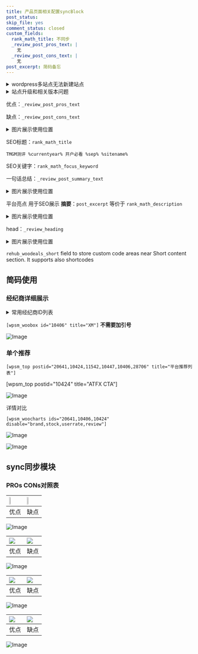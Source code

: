 ```yaml
---
title: 产品页面相关配置syncBlock
post_status: 
skip_file: yes
comment_status: closed
custom_fields:
  rank_math_title: 不同步
  _review_post_pros_text: |
    无
  _review_post_cons_text: |
    无
post_excerpt: 简码备忘
---
```

<details><summary>wordpress多站点无法新建站点</summary>

<li>和报错需要清理cookies一样的原因</li>
<li>wp-config.php里面<code>define( 'SUBDOMAIN_INSTALL', false );//子域名安装</code></li>
<li>新建子站点是用<code>define( 'SUBDOMAIN_INSTALL', true);//子域名安装</code> 完成以后，改成<code>false</code></li>
</details>

<details><summary>站点升级和相关版本问题</summary>

<p>wordpress：5.9.9
woocommerce：7.5.1
出现问题的地方：主题选项里面>><strong>Product layout >>compact style</strong></p>
<p>如何出现没有用过的字段 导致无法保存。先导出配置 然后进行修改，后面再次恢复即可。</p>
<p>出现部分字段无法显示时，需要返回默认布局后，对产品进行保存就好了。</p>
<p></p>
</details>

优点：`_review_post_pros_text`

缺点：`_review_post_cons_text`

<details><summary>图片展示使用位置</summary>

<img src="https://prod-files-secure.s3.us-west-2.amazonaws.com/39ed1227-6d7d-4570-be36-9ccd4a2c4241/f51d3d83-55d4-4bdf-9604-f37ec77ab556/Untitled.png?X-Amz-Algorithm=AWS4-HMAC-SHA256&X-Amz-Content-Sha256=UNSIGNED-PAYLOAD&X-Amz-Credential=ASIAZI2LB4665IYYEVQQ%2F20250225%2Fus-west-2%2Fs3%2Faws4_request&X-Amz-Date=20250225T165524Z&X-Amz-Expires=3600&X-Amz-Security-Token=IQoJb3JpZ2luX2VjEBAaCXVzLXdlc3QtMiJHMEUCIQC8%2BGHoWl4z1mDtgz%2Bn3ttNqWXo%2F7qw9Qd1J8PgeeWdYgIgb4KVPc%2Bf1MVOCWVgjhsLUGXDOmF6MojD5jUw3xoI7MEq%2FwMISRAAGgw2Mzc0MjMxODM4MDUiDOi9uxWdiGje5TOJwCrcA1oxl7n2tqbpLHrVoSGA8xHqdwV%2FIuy4W%2F0fKs0Bs5Z4oAitGCObYia6PnIT7MM2wH0mYgk4gkUzTX6H3jOLkCsdd7iZC54QqeuAva0iESCrPRZqqKwZrL4pKj51nYgLObiRMGoFbs04c1ouxGdKLOjirfI%2FqgxrbJJluz5DRtqmVWAFBAa5kw%2BDhWCSVUN%2FpulvaHzR9F%2F0GZfoNePuwKUFptqul7hb5yz17KuJ%2BUyPCXnQIzsfHdUH%2F6uM6lPmg5OAH7T7nTuu7wzUypcDRr3MuXfbmuWFm3pabb%2F0nsVS32S9cbnX74Rw3mAJGbjEDyonmZcZJdIh5d66EqVZjlJ4bSRTfCtvMGrecWdGCKQNw32M3REW8eAuCs7pj38YrvR5sHeGzgzZFZzc%2FujaaV7RZDzc4poxa%2BZadRhykxNqTDDwE4qDcr2K1aNhUATiji8jG67NPp7FXpEQajGmtNQivYv9mL5lWBVuVTR4dNzZ0D7vzYzIbv9FByZtJ%2F3CdP8hDonExRjyevEFv38q%2BXXFUt88ITWKg%2BNgpJD3UrPgCl7PvC4co6yhhjVY5lNGGItnJOiKDdq3k%2FhTnqkRHY66LgLCrK%2FvUBF7lhvYz8en3fYh9nQ5tJ1iWc57MM%2FP970GOqUBfj4fllPXlFtzagGqrHaAn8dMby5wneXfjjeJ1WU6TNB38pVXnmONqUrWlk1YPCRqecUKSLK7sU5f%2F8PzauC7qEYUl9BZApr6CraTJA18wsmx7ZcCNMa4kZjafuTlLiBf4jIdbEna%2BsIl6f4QCvpPFAnZB%2FQfSXP5wmbFfWATEtDU07xp93qBg7L0Sm3uPjNwGHzepOhxiyWeAQrV6Z1AqeVTrV%2Fn&X-Amz-Signature=9047602db81778a148ee66683736eefdaecc0403125afa98062e77c04385ac6a&X-Amz-SignedHeaders=host&x-id=GetObject" alt="Image">
</details>

SEO标题：`rank_math_title`

`TMGM测评 %currentyear% 开户必看 %sep% %sitename%`

SEO关键字：`rank_math_focus_keyword`

一句话总结：`_review_post_summary_text`

<details><summary>图片展示使用位置</summary>

<img src="https://prod-files-secure.s3.us-west-2.amazonaws.com/39ed1227-6d7d-4570-be36-9ccd4a2c4241/4b96a922-296c-4f4e-8630-d1c870cbce01/Untitled.png?X-Amz-Algorithm=AWS4-HMAC-SHA256&X-Amz-Content-Sha256=UNSIGNED-PAYLOAD&X-Amz-Credential=ASIAZI2LB466TDOFANSJ%2F20250225%2Fus-west-2%2Fs3%2Faws4_request&X-Amz-Date=20250225T165524Z&X-Amz-Expires=3600&X-Amz-Security-Token=IQoJb3JpZ2luX2VjEBAaCXVzLXdlc3QtMiJHMEUCIQC42QfHCtSN3zv8MHRs4c7HsPHRH3uNX477jMrKpXH7TQIgaHX%2BSOjVerDzG8IesSPUqHvRTOOYFdiFzfjNGAUzsxAq%2FwMISRAAGgw2Mzc0MjMxODM4MDUiDMMYrbzN5Cjwi53J8CrcA7NnTgqNRTfukd1cDpsg%2F%2BM3rgzxDaCRne3OFEBzWZCZqJxTSiDaOE7p%2B%2BgUtzqWi%2Bp%2FCOJMT8XXsV%2FxhE0i9tDkuKmThCKgvUCJpBDAdJv6FZDH0VN6KpGWAUpm3lTUGioDDsrSwE25NrTOyI0shyv7LVLrJZs4CRI4%2BN1EPqaMZ87%2BYd16hLCODEdMObDBddLBLUWhjhMB%2FFNIpmU8fgESpPiAUUIlsGizsUEpap%2FT%2FlDTp%2FmVihJIkS8wKnVzJtld4kV85UStfqT7HLIyyDTBGAVLiKmL62sbnT%2FkTnDhi2qJIUC3PxIr9Bnt1Z8wzQZmpGh1VRfmv3h4dnxYudVs0VXQN%2BHp3Wpq%2FeY9OmczelasskBYVP0SQ55qYHyrSJw0fBGXpDRyJEXmsXv0bhrp9zD1M2glxiEonu3XlXWPnl8xvk0kpTBhIya9goz6nQRs%2FdtdijH%2BjFjTjAM6OaaxhDBTTc2FsGurPGQI6jxO7vGD%2Bec8QPbSBxkl%2FMayihShj65M35U6rPinvpisnE%2FNB1f5lZxybgz8TbCZYRoobDaGnVTB2lLLL5ZLm4mMnwgUh%2FBoBMD5MsSBBKs33NfFfHw6uz4IvUnUTjHcl1W7pS1%2B5dUNewkXo6xCMI3Q970GOqUB0%2BLfE%2FPXE5y1og3kDnmBZ%2FS0y8qmmcqbroPU1%2BDmz9PHISsbSNUDjp0zLUfIbDTb%2Bv7G0GwLDFRsy%2BPW1%2FhSn41JIzgX6ljkZshYNUzYECgkwYd7vk7Il2WUJm4qMjClEQjrzGdy2T0frWHipDYKvKOkt09YVKKvPgudqw0FdVRdrOdJIj4iexwkpH7hsyeRCfc6ENiGjIWZiI52qln8m%2FyYWLEG&X-Amz-Signature=eb0adc26cae2595d32b4266da70b8db41cc3260a5a9253c589762bed117f7363&X-Amz-SignedHeaders=host&x-id=GetObject" alt="Image">
</details>

平台亮点 用于SEO展示 **摘要**：`post_excerpt`  等价于 `rank_math_description`

<details><summary>图片展示使用位置</summary>

<img src="https://prod-files-secure.s3.us-west-2.amazonaws.com/39ed1227-6d7d-4570-be36-9ccd4a2c4241/1ee11f63-b60a-4dfe-a7a7-d58ff23b5d88/Untitled.png?X-Amz-Algorithm=AWS4-HMAC-SHA256&X-Amz-Content-Sha256=UNSIGNED-PAYLOAD&X-Amz-Credential=ASIAZI2LB466QC7RMAKJ%2F20250225%2Fus-west-2%2Fs3%2Faws4_request&X-Amz-Date=20250225T165525Z&X-Amz-Expires=3600&X-Amz-Security-Token=IQoJb3JpZ2luX2VjEBAaCXVzLXdlc3QtMiJIMEYCIQCPo72SI9Z6sJhK75erFYoRKAey5yTlPAUdz9LusXwACgIhAKrh23Xo3RkeOzL8SGY5wNWfO85h8xsSndTc6yD6DzMjKv8DCEkQABoMNjM3NDIzMTgzODA1IgxW4F2O3nhRi87R1rgq3APDypS6D%2FrzKaBjuKfmdqjwuyFttfcCBPZE42ox5jlFqHgB2TAnRQteBgQGtJqMgqKdJsl0jtNIz3FunNYSqxuuuquDV83ByQAMQhSlm6jtwfxoJZVQBXfRrhaqP8BQ8vlxB0O6Y0wJFxL13dtd7OitWyhm9MyQl0sCpg%2FlOcbgvqaKnnaLyajxP8WPSzoPROrUrBicHPp9Z3algML2fWv%2B6ngWveVt6XjuxRK1FWZS1flXWQ0YoE3UNKx9hDQgSRAXulrhQDv2ozgTQIAANHhI%2BXbNHJXG0IrX0J2e5SLYCf7vq6l2CHB6qepV%2B1ZPGqIloD%2Fv5g0TuJ7iDQwdDbmWpBelNg1PWEAkEkU%2FH6lo%2FkKB0eNUh%2FRy0AXEZiX2Tq9gLVXXaYAtW8J%2BTuJ1WtmbQqjCKdlWb6xo23qbGc6cK0R0IWdojtGXZCIPYPGqCXFCn4yKTHXikhjj73MEXnCN3K7%2FBTbyg2PTZpVsS82%2FejGE7ekBxnI4dx3HBuoA7EfRdmWXD72W%2B5mVnk3o%2BDe9EsceQxWpoaXncZzALYM370z7XEiJecV9HRXyZogWpkHsqtHzisAKSWCq%2BA4a6ScUmrE34LIZ1KK52Pv0dEHnWV%2Bl7peEuXUrdztCLTC6z%2Fe9BjqkAWeQjIHeRA5%2FQWGmpbQS2ceVnNGZTyaK0mYbLtoLSqQ96Ixyw9%2FgI8uTyvcBM60RLwbeNYujZE5CkAB42f4a67kv43ikPpsc3XuzeS0OsQp0ri%2Bb1c%2Fpe%2FhJfJsAWIhnQJCF8TNoxZDMhsro4C5LXND8M3KoHbyGPMDbKt0%2Fgb6De0WX6xPqO%2BdFyqx3sAZIQ%2BJw%2FjC0hs9lTgOG%2F0daDYQXhXLv&X-Amz-Signature=9a5fd0226e6e4ba7c37d15bdc59bf695260142bb6957001df0f8dbbe6b41ebe5&X-Amz-SignedHeaders=host&x-id=GetObject" alt="Image">
<img src="https://prod-files-secure.s3.us-west-2.amazonaws.com/39ed1227-6d7d-4570-be36-9ccd4a2c4241/ad4118b5-78d8-4fbe-801e-3b29b5d99c01/Untitled.png?X-Amz-Algorithm=AWS4-HMAC-SHA256&X-Amz-Content-Sha256=UNSIGNED-PAYLOAD&X-Amz-Credential=ASIAZI2LB466QC7RMAKJ%2F20250225%2Fus-west-2%2Fs3%2Faws4_request&X-Amz-Date=20250225T165525Z&X-Amz-Expires=3600&X-Amz-Security-Token=IQoJb3JpZ2luX2VjEBAaCXVzLXdlc3QtMiJIMEYCIQCPo72SI9Z6sJhK75erFYoRKAey5yTlPAUdz9LusXwACgIhAKrh23Xo3RkeOzL8SGY5wNWfO85h8xsSndTc6yD6DzMjKv8DCEkQABoMNjM3NDIzMTgzODA1IgxW4F2O3nhRi87R1rgq3APDypS6D%2FrzKaBjuKfmdqjwuyFttfcCBPZE42ox5jlFqHgB2TAnRQteBgQGtJqMgqKdJsl0jtNIz3FunNYSqxuuuquDV83ByQAMQhSlm6jtwfxoJZVQBXfRrhaqP8BQ8vlxB0O6Y0wJFxL13dtd7OitWyhm9MyQl0sCpg%2FlOcbgvqaKnnaLyajxP8WPSzoPROrUrBicHPp9Z3algML2fWv%2B6ngWveVt6XjuxRK1FWZS1flXWQ0YoE3UNKx9hDQgSRAXulrhQDv2ozgTQIAANHhI%2BXbNHJXG0IrX0J2e5SLYCf7vq6l2CHB6qepV%2B1ZPGqIloD%2Fv5g0TuJ7iDQwdDbmWpBelNg1PWEAkEkU%2FH6lo%2FkKB0eNUh%2FRy0AXEZiX2Tq9gLVXXaYAtW8J%2BTuJ1WtmbQqjCKdlWb6xo23qbGc6cK0R0IWdojtGXZCIPYPGqCXFCn4yKTHXikhjj73MEXnCN3K7%2FBTbyg2PTZpVsS82%2FejGE7ekBxnI4dx3HBuoA7EfRdmWXD72W%2B5mVnk3o%2BDe9EsceQxWpoaXncZzALYM370z7XEiJecV9HRXyZogWpkHsqtHzisAKSWCq%2BA4a6ScUmrE34LIZ1KK52Pv0dEHnWV%2Bl7peEuXUrdztCLTC6z%2Fe9BjqkAWeQjIHeRA5%2FQWGmpbQS2ceVnNGZTyaK0mYbLtoLSqQ96Ixyw9%2FgI8uTyvcBM60RLwbeNYujZE5CkAB42f4a67kv43ikPpsc3XuzeS0OsQp0ri%2Bb1c%2Fpe%2FhJfJsAWIhnQJCF8TNoxZDMhsro4C5LXND8M3KoHbyGPMDbKt0%2Fgb6De0WX6xPqO%2BdFyqx3sAZIQ%2BJw%2FjC0hs9lTgOG%2F0daDYQXhXLv&X-Amz-Signature=8544598d3b3199304f4387add7874e23e971bbde6da60fea4997b88161631ac6&X-Amz-SignedHeaders=host&x-id=GetObject" alt="Image">
<img src="https://prod-files-secure.s3.us-west-2.amazonaws.com/39ed1227-6d7d-4570-be36-9ccd4a2c4241/a38cf7c9-a79c-4b64-9e94-13589fe0758b/Untitled.png?X-Amz-Algorithm=AWS4-HMAC-SHA256&X-Amz-Content-Sha256=UNSIGNED-PAYLOAD&X-Amz-Credential=ASIAZI2LB466QC7RMAKJ%2F20250225%2Fus-west-2%2Fs3%2Faws4_request&X-Amz-Date=20250225T165525Z&X-Amz-Expires=3600&X-Amz-Security-Token=IQoJb3JpZ2luX2VjEBAaCXVzLXdlc3QtMiJIMEYCIQCPo72SI9Z6sJhK75erFYoRKAey5yTlPAUdz9LusXwACgIhAKrh23Xo3RkeOzL8SGY5wNWfO85h8xsSndTc6yD6DzMjKv8DCEkQABoMNjM3NDIzMTgzODA1IgxW4F2O3nhRi87R1rgq3APDypS6D%2FrzKaBjuKfmdqjwuyFttfcCBPZE42ox5jlFqHgB2TAnRQteBgQGtJqMgqKdJsl0jtNIz3FunNYSqxuuuquDV83ByQAMQhSlm6jtwfxoJZVQBXfRrhaqP8BQ8vlxB0O6Y0wJFxL13dtd7OitWyhm9MyQl0sCpg%2FlOcbgvqaKnnaLyajxP8WPSzoPROrUrBicHPp9Z3algML2fWv%2B6ngWveVt6XjuxRK1FWZS1flXWQ0YoE3UNKx9hDQgSRAXulrhQDv2ozgTQIAANHhI%2BXbNHJXG0IrX0J2e5SLYCf7vq6l2CHB6qepV%2B1ZPGqIloD%2Fv5g0TuJ7iDQwdDbmWpBelNg1PWEAkEkU%2FH6lo%2FkKB0eNUh%2FRy0AXEZiX2Tq9gLVXXaYAtW8J%2BTuJ1WtmbQqjCKdlWb6xo23qbGc6cK0R0IWdojtGXZCIPYPGqCXFCn4yKTHXikhjj73MEXnCN3K7%2FBTbyg2PTZpVsS82%2FejGE7ekBxnI4dx3HBuoA7EfRdmWXD72W%2B5mVnk3o%2BDe9EsceQxWpoaXncZzALYM370z7XEiJecV9HRXyZogWpkHsqtHzisAKSWCq%2BA4a6ScUmrE34LIZ1KK52Pv0dEHnWV%2Bl7peEuXUrdztCLTC6z%2Fe9BjqkAWeQjIHeRA5%2FQWGmpbQS2ceVnNGZTyaK0mYbLtoLSqQ96Ixyw9%2FgI8uTyvcBM60RLwbeNYujZE5CkAB42f4a67kv43ikPpsc3XuzeS0OsQp0ri%2Bb1c%2Fpe%2FhJfJsAWIhnQJCF8TNoxZDMhsro4C5LXND8M3KoHbyGPMDbKt0%2Fgb6De0WX6xPqO%2BdFyqx3sAZIQ%2BJw%2FjC0hs9lTgOG%2F0daDYQXhXLv&X-Amz-Signature=214dd183f71fc9adab0694ecf2b9648be3fc3f215126025fa401764aabefc15b&X-Amz-SignedHeaders=host&x-id=GetObject" alt="Image">
<img src="https://prod-files-secure.s3.us-west-2.amazonaws.com/39ed1227-6d7d-4570-be36-9ccd4a2c4241/7da6fc1e-d2ac-42ae-8c75-cb5749aa18f6/Untitled.png?X-Amz-Algorithm=AWS4-HMAC-SHA256&X-Amz-Content-Sha256=UNSIGNED-PAYLOAD&X-Amz-Credential=ASIAZI2LB466QC7RMAKJ%2F20250225%2Fus-west-2%2Fs3%2Faws4_request&X-Amz-Date=20250225T165525Z&X-Amz-Expires=3600&X-Amz-Security-Token=IQoJb3JpZ2luX2VjEBAaCXVzLXdlc3QtMiJIMEYCIQCPo72SI9Z6sJhK75erFYoRKAey5yTlPAUdz9LusXwACgIhAKrh23Xo3RkeOzL8SGY5wNWfO85h8xsSndTc6yD6DzMjKv8DCEkQABoMNjM3NDIzMTgzODA1IgxW4F2O3nhRi87R1rgq3APDypS6D%2FrzKaBjuKfmdqjwuyFttfcCBPZE42ox5jlFqHgB2TAnRQteBgQGtJqMgqKdJsl0jtNIz3FunNYSqxuuuquDV83ByQAMQhSlm6jtwfxoJZVQBXfRrhaqP8BQ8vlxB0O6Y0wJFxL13dtd7OitWyhm9MyQl0sCpg%2FlOcbgvqaKnnaLyajxP8WPSzoPROrUrBicHPp9Z3algML2fWv%2B6ngWveVt6XjuxRK1FWZS1flXWQ0YoE3UNKx9hDQgSRAXulrhQDv2ozgTQIAANHhI%2BXbNHJXG0IrX0J2e5SLYCf7vq6l2CHB6qepV%2B1ZPGqIloD%2Fv5g0TuJ7iDQwdDbmWpBelNg1PWEAkEkU%2FH6lo%2FkKB0eNUh%2FRy0AXEZiX2Tq9gLVXXaYAtW8J%2BTuJ1WtmbQqjCKdlWb6xo23qbGc6cK0R0IWdojtGXZCIPYPGqCXFCn4yKTHXikhjj73MEXnCN3K7%2FBTbyg2PTZpVsS82%2FejGE7ekBxnI4dx3HBuoA7EfRdmWXD72W%2B5mVnk3o%2BDe9EsceQxWpoaXncZzALYM370z7XEiJecV9HRXyZogWpkHsqtHzisAKSWCq%2BA4a6ScUmrE34LIZ1KK52Pv0dEHnWV%2Bl7peEuXUrdztCLTC6z%2Fe9BjqkAWeQjIHeRA5%2FQWGmpbQS2ceVnNGZTyaK0mYbLtoLSqQ96Ixyw9%2FgI8uTyvcBM60RLwbeNYujZE5CkAB42f4a67kv43ikPpsc3XuzeS0OsQp0ri%2Bb1c%2Fpe%2FhJfJsAWIhnQJCF8TNoxZDMhsro4C5LXND8M3KoHbyGPMDbKt0%2Fgb6De0WX6xPqO%2BdFyqx3sAZIQ%2BJw%2FjC0hs9lTgOG%2F0daDYQXhXLv&X-Amz-Signature=cfa4f2762eab58afb17f6d72973213898f16131935d86d67039b1a9da2d4f367&X-Amz-SignedHeaders=host&x-id=GetObject" alt="Image">
<img src="https://prod-files-secure.s3.us-west-2.amazonaws.com/39ed1227-6d7d-4570-be36-9ccd4a2c4241/7e97f40a-eaee-47f5-b2f9-475f96808fa7/Untitled.png?X-Amz-Algorithm=AWS4-HMAC-SHA256&X-Amz-Content-Sha256=UNSIGNED-PAYLOAD&X-Amz-Credential=ASIAZI2LB466QC7RMAKJ%2F20250225%2Fus-west-2%2Fs3%2Faws4_request&X-Amz-Date=20250225T165525Z&X-Amz-Expires=3600&X-Amz-Security-Token=IQoJb3JpZ2luX2VjEBAaCXVzLXdlc3QtMiJIMEYCIQCPo72SI9Z6sJhK75erFYoRKAey5yTlPAUdz9LusXwACgIhAKrh23Xo3RkeOzL8SGY5wNWfO85h8xsSndTc6yD6DzMjKv8DCEkQABoMNjM3NDIzMTgzODA1IgxW4F2O3nhRi87R1rgq3APDypS6D%2FrzKaBjuKfmdqjwuyFttfcCBPZE42ox5jlFqHgB2TAnRQteBgQGtJqMgqKdJsl0jtNIz3FunNYSqxuuuquDV83ByQAMQhSlm6jtwfxoJZVQBXfRrhaqP8BQ8vlxB0O6Y0wJFxL13dtd7OitWyhm9MyQl0sCpg%2FlOcbgvqaKnnaLyajxP8WPSzoPROrUrBicHPp9Z3algML2fWv%2B6ngWveVt6XjuxRK1FWZS1flXWQ0YoE3UNKx9hDQgSRAXulrhQDv2ozgTQIAANHhI%2BXbNHJXG0IrX0J2e5SLYCf7vq6l2CHB6qepV%2B1ZPGqIloD%2Fv5g0TuJ7iDQwdDbmWpBelNg1PWEAkEkU%2FH6lo%2FkKB0eNUh%2FRy0AXEZiX2Tq9gLVXXaYAtW8J%2BTuJ1WtmbQqjCKdlWb6xo23qbGc6cK0R0IWdojtGXZCIPYPGqCXFCn4yKTHXikhjj73MEXnCN3K7%2FBTbyg2PTZpVsS82%2FejGE7ekBxnI4dx3HBuoA7EfRdmWXD72W%2B5mVnk3o%2BDe9EsceQxWpoaXncZzALYM370z7XEiJecV9HRXyZogWpkHsqtHzisAKSWCq%2BA4a6ScUmrE34LIZ1KK52Pv0dEHnWV%2Bl7peEuXUrdztCLTC6z%2Fe9BjqkAWeQjIHeRA5%2FQWGmpbQS2ceVnNGZTyaK0mYbLtoLSqQ96Ixyw9%2FgI8uTyvcBM60RLwbeNYujZE5CkAB42f4a67kv43ikPpsc3XuzeS0OsQp0ri%2Bb1c%2Fpe%2FhJfJsAWIhnQJCF8TNoxZDMhsro4C5LXND8M3KoHbyGPMDbKt0%2Fgb6De0WX6xPqO%2BdFyqx3sAZIQ%2BJw%2FjC0hs9lTgOG%2F0daDYQXhXLv&X-Amz-Signature=01d250b85459f38a9678763749a677d4e5abfdfd20db5bb783b1125af608e9bb&X-Amz-SignedHeaders=host&x-id=GetObject" alt="Image">
</details>

head：`_review_heading`

<details><summary>图片展示使用位置</summary>

<img src="https://prod-files-secure.s3.us-west-2.amazonaws.com/39ed1227-6d7d-4570-be36-9ccd4a2c4241/3a4650ad-9887-415c-889a-edd51fa54f27/Untitled.png?X-Amz-Algorithm=AWS4-HMAC-SHA256&X-Amz-Content-Sha256=UNSIGNED-PAYLOAD&X-Amz-Credential=ASIAZI2LB466ZPPSB4RT%2F20250225%2Fus-west-2%2Fs3%2Faws4_request&X-Amz-Date=20250225T165527Z&X-Amz-Expires=3600&X-Amz-Security-Token=IQoJb3JpZ2luX2VjEBAaCXVzLXdlc3QtMiJHMEUCIBJDS8rrBZ%2BcOQuyeWh0gAeQMHRbWcQBfxW%2BALIg2r%2FJAiEA57AdQfBei8McbL91pRNvUnxg5vrEeiNnFjLXDyVWQX0q%2FwMISRAAGgw2Mzc0MjMxODM4MDUiDNJZXmA7VjEiAHZx%2FircAyRZa9mHYGzFC1M%2BJPZNBMfd6HWP1i4sduVYd1tZddfBLNjkE5eBOvvKW1FJ6NopLCGoESn7ZAqZO5SLXur5UfxD%2FoVQhKUDOP4CveL8GTlnehdsujTpTkLEMXIW0kg9sAuSl0CwhNF64%2BtMWap82TRA38OYViL%2BVtAfeg6wpCkWKtcbA5e118AbRSAud6atpt2ExPQe1L7J9dA3BOrYrPsM5HvP9iBCAEA20MT9oMHiVO5Hoe7RAaRjP0CrIlpwOCjKHw1cu%2BHlShY1Vz0jhiGLs7AhThPGz%2BQ6vbX81DfwI7cKXrIcq4wvvhu3d4vd2%2Bg2dGGR4aI05aWhdRX5IyuIMO%2BM0hxMw2RQQvQW0kW4g2YiV4nMANnNo5RhfKgIOedQigCQCAaHBUhjX427MwnofFEhznyqzED4kLFILHbHkfvS6r0xWpxCVJBaMGqvzqz9tM%2FDT4955RB1lQGQAjB8Xo4yiQkwlwYY%2BNWWmThBGwjhjmQpjoM9Uf0GthlUl4LGWwNs%2FGxbWnkwkym5In6muRzbh%2BgO5p4gmPt012hpaX6jlONUNNt4uaklOshhgqz4g%2Fv3AcNnusrJ%2FIdHQ8wTRlz5bEJ6LaBRi3xtmBD%2BMdFgGtjljA%2F6Tnw2MLjP970GOqUBnb%2FLHNuUUFobcBO%2BlTsiBSyv4b1yeWqOMpT3HdZCnhsjeSAHCrBYGp3RKS9%2BLoxInUgskpR25vV%2F9oNqdEcjGrTMxMy0wJpzYwWENiFdsUMJuKsQ9th7Fc%2Fm6xy5gwe4cOQ52HX1M9FaRERHYN5eqP19ymDvZF1bhBArrixCpUI78MnAv0kIFvGAmjAAJonkYJN1xHBbFGFGzIYjE1N%2FRezH2ea%2B&X-Amz-Signature=0ce837d7aa1d6b9068b93cffe943bc72a204d467ff78fc8f8c119169d36f0704&X-Amz-SignedHeaders=host&x-id=GetObject" alt="Image">
</details>

`rehub_woodeals_short`	field to store custom code areas near Short content section. It supports also shortcodes



## 简码使用

### 经纪商详细展示

<details><summary>常用经纪商ID列表</summary>

<pre><code class="php">嘉盛 ===> 20641  [wpsm_woobox id="20641" title="嘉盛"]
易信easymarkets ===> 11542  [wpsm_woobox id="11542" title="易信easymarkets"]
ATFX外汇 ===> 10424  [wpsm_woobox id="10424" title="ATFX"]
XM ===> 10406  [wpsm_woobox id="10406" title="XM"]
TMGM ===> 29622  [wpsm_woobox id="29622" title="TMGM"]
HYCM ===> 10447  [wpsm_woobox id="10447" title="HYCM"]
fpmarkets澳福外汇 ===> 20639  [wpsm_woobox id="20639" title="fpmarkets澳福外汇"]</code></pre>
</details>

`[wpsm_woobox id="10406" title="XM"]` **不需要加引号**

![Image](https://prod-files-secure.s3.us-west-2.amazonaws.com/39ed1227-6d7d-4570-be36-9ccd4a2c4241/4f898f9d-0fa7-4e43-acd3-ac6bc7be575a/Untitled.png?X-Amz-Algorithm=AWS4-HMAC-SHA256&X-Amz-Content-Sha256=UNSIGNED-PAYLOAD&X-Amz-Credential=ASIAZI2LB4666ATBBQF4%2F20250225%2Fus-west-2%2Fs3%2Faws4_request&X-Amz-Date=20250225T165522Z&X-Amz-Expires=3600&X-Amz-Security-Token=IQoJb3JpZ2luX2VjEBAaCXVzLXdlc3QtMiJHMEUCICArtzyX6vE7iO504gWU2kJsQGqyBqjqqK47lyUGp7JGAiEA%2FMQGebgOOeVMldoihhMyLyETGwjekqHH%2FHZHq0XavV8q%2FwMISRAAGgw2Mzc0MjMxODM4MDUiDEu1H33lUJOq6fwyHircA%2Bvkctf2%2F9fPGZM4NEleH97%2F6o0XbmOZzmfI%2BgYV8ioItqrPd%2Bokkavpd0DfmMYGPAAyNV9EdRyzdxleCzWy%2FX8CmVCSfwX1yC%2B9URVidXKXl3FZ3g1h8P8UIsawEGOOxcxrWPvI7DWaaoeJzKvAGVIPQBn5C0nyPHHRBKH3%2Fn1lgIv7i2LZJ9EVA2Q0DbR63qKme%2FhTPP9Z%2BcIOYffEzE9vWKyvdS7vFSL93bsL7jxb8dnRoeIlE3OrD8IVFOUuWCFmy3zAOMEkUpWw8A3FpNqvim7f5YeI42CiXITJU22n5r7bbaPd3OYyt9ldYbPXxdB8U3tlYOxtrtktIbbvyrqNF06gNodKYnh9CZtuho%2B0ibnfoBa35lJUfYCL6sru2Pp2d06CGNxFqdggwZXDQDP%2F%2BhrrKTx8K%2Fb1Tgl%2BjAwjqZ%2FC7O2pvbH7oKyHkzMYwX8luhyqpUtT0gisWb74YnpLqnruWO1%2BOdx1mEvuhWBG3lB68Bfgjw6GFqPSlTPrfz%2F8BYqkQzc%2BedHoQCGHF%2FOXwd5%2B4l92FVSy2jauHaYf6e7XPhqx%2FRQF20fNTod1Ong5NKck0rAKXnfBVjtc4Nq1I%2Bi92UbGtvOswSxBSFpuYzfwFOCycwfPJkuWMPPP970GOqUBn%2FWf1a4ZBNhbNP6d%2FuIbB1J6bKVjMu0Xa%2F0mhzd0wgZlobWxnonGPhvMxr9%2BBgMKG78AqWR1BeNymhiqRtUyw32N6mi34wQJHc%2BBZTVOrs85y8gxnFNqi1wJt0TzuoC06oi0tjS79cnQ9YLtz8VpGseeejcHcOC9FOiVeqqhWWoK2LOU4xJRW84Y2%2FVu7tvTf6ldSFKys5vjYbGV9xnRbRD84ddw&X-Amz-Signature=0941152362bc96cb41c4e85421673359897ad10df21fa3f40d2f4e7181572c44&X-Amz-SignedHeaders=host&x-id=GetObject)

### 单个推荐
`[wpsm_top postid="20641,10424,11542,10447,10406,28706" title="平台推荐列表"]`

[wpsm_top postid="10424" title="ATFX CTA"]

![Image](https://prod-files-secure.s3.us-west-2.amazonaws.com/39ed1227-6d7d-4570-be36-9ccd4a2c4241/5ac620dc-51a8-48b6-b55d-91f47299193c/Untitled.png?X-Amz-Algorithm=AWS4-HMAC-SHA256&X-Amz-Content-Sha256=UNSIGNED-PAYLOAD&X-Amz-Credential=ASIAZI2LB4666ATBBQF4%2F20250225%2Fus-west-2%2Fs3%2Faws4_request&X-Amz-Date=20250225T165522Z&X-Amz-Expires=3600&X-Amz-Security-Token=IQoJb3JpZ2luX2VjEBAaCXVzLXdlc3QtMiJHMEUCICArtzyX6vE7iO504gWU2kJsQGqyBqjqqK47lyUGp7JGAiEA%2FMQGebgOOeVMldoihhMyLyETGwjekqHH%2FHZHq0XavV8q%2FwMISRAAGgw2Mzc0MjMxODM4MDUiDEu1H33lUJOq6fwyHircA%2Bvkctf2%2F9fPGZM4NEleH97%2F6o0XbmOZzmfI%2BgYV8ioItqrPd%2Bokkavpd0DfmMYGPAAyNV9EdRyzdxleCzWy%2FX8CmVCSfwX1yC%2B9URVidXKXl3FZ3g1h8P8UIsawEGOOxcxrWPvI7DWaaoeJzKvAGVIPQBn5C0nyPHHRBKH3%2Fn1lgIv7i2LZJ9EVA2Q0DbR63qKme%2FhTPP9Z%2BcIOYffEzE9vWKyvdS7vFSL93bsL7jxb8dnRoeIlE3OrD8IVFOUuWCFmy3zAOMEkUpWw8A3FpNqvim7f5YeI42CiXITJU22n5r7bbaPd3OYyt9ldYbPXxdB8U3tlYOxtrtktIbbvyrqNF06gNodKYnh9CZtuho%2B0ibnfoBa35lJUfYCL6sru2Pp2d06CGNxFqdggwZXDQDP%2F%2BhrrKTx8K%2Fb1Tgl%2BjAwjqZ%2FC7O2pvbH7oKyHkzMYwX8luhyqpUtT0gisWb74YnpLqnruWO1%2BOdx1mEvuhWBG3lB68Bfgjw6GFqPSlTPrfz%2F8BYqkQzc%2BedHoQCGHF%2FOXwd5%2B4l92FVSy2jauHaYf6e7XPhqx%2FRQF20fNTod1Ong5NKck0rAKXnfBVjtc4Nq1I%2Bi92UbGtvOswSxBSFpuYzfwFOCycwfPJkuWMPPP970GOqUBn%2FWf1a4ZBNhbNP6d%2FuIbB1J6bKVjMu0Xa%2F0mhzd0wgZlobWxnonGPhvMxr9%2BBgMKG78AqWR1BeNymhiqRtUyw32N6mi34wQJHc%2BBZTVOrs85y8gxnFNqi1wJt0TzuoC06oi0tjS79cnQ9YLtz8VpGseeejcHcOC9FOiVeqqhWWoK2LOU4xJRW84Y2%2FVu7tvTf6ldSFKys5vjYbGV9xnRbRD84ddw&X-Amz-Signature=55198b925f5fc9474ca935511eff23da85a8b5bf1c135a4b9b8ba681833ddb38&X-Amz-SignedHeaders=host&x-id=GetObject)

详情对比

`[wpsm_woocharts ids="20641,10406,10424" disable="brand,stock,userrate,review"]`

![Image](https://prod-files-secure.s3.us-west-2.amazonaws.com/39ed1227-6d7d-4570-be36-9ccd4a2c4241/bf3ba45f-b9f3-4295-8aef-b4a495fd25f4/Untitled.png?X-Amz-Algorithm=AWS4-HMAC-SHA256&X-Amz-Content-Sha256=UNSIGNED-PAYLOAD&X-Amz-Credential=ASIAZI2LB4666ATBBQF4%2F20250225%2Fus-west-2%2Fs3%2Faws4_request&X-Amz-Date=20250225T165522Z&X-Amz-Expires=3600&X-Amz-Security-Token=IQoJb3JpZ2luX2VjEBAaCXVzLXdlc3QtMiJHMEUCICArtzyX6vE7iO504gWU2kJsQGqyBqjqqK47lyUGp7JGAiEA%2FMQGebgOOeVMldoihhMyLyETGwjekqHH%2FHZHq0XavV8q%2FwMISRAAGgw2Mzc0MjMxODM4MDUiDEu1H33lUJOq6fwyHircA%2Bvkctf2%2F9fPGZM4NEleH97%2F6o0XbmOZzmfI%2BgYV8ioItqrPd%2Bokkavpd0DfmMYGPAAyNV9EdRyzdxleCzWy%2FX8CmVCSfwX1yC%2B9URVidXKXl3FZ3g1h8P8UIsawEGOOxcxrWPvI7DWaaoeJzKvAGVIPQBn5C0nyPHHRBKH3%2Fn1lgIv7i2LZJ9EVA2Q0DbR63qKme%2FhTPP9Z%2BcIOYffEzE9vWKyvdS7vFSL93bsL7jxb8dnRoeIlE3OrD8IVFOUuWCFmy3zAOMEkUpWw8A3FpNqvim7f5YeI42CiXITJU22n5r7bbaPd3OYyt9ldYbPXxdB8U3tlYOxtrtktIbbvyrqNF06gNodKYnh9CZtuho%2B0ibnfoBa35lJUfYCL6sru2Pp2d06CGNxFqdggwZXDQDP%2F%2BhrrKTx8K%2Fb1Tgl%2BjAwjqZ%2FC7O2pvbH7oKyHkzMYwX8luhyqpUtT0gisWb74YnpLqnruWO1%2BOdx1mEvuhWBG3lB68Bfgjw6GFqPSlTPrfz%2F8BYqkQzc%2BedHoQCGHF%2FOXwd5%2B4l92FVSy2jauHaYf6e7XPhqx%2FRQF20fNTod1Ong5NKck0rAKXnfBVjtc4Nq1I%2Bi92UbGtvOswSxBSFpuYzfwFOCycwfPJkuWMPPP970GOqUBn%2FWf1a4ZBNhbNP6d%2FuIbB1J6bKVjMu0Xa%2F0mhzd0wgZlobWxnonGPhvMxr9%2BBgMKG78AqWR1BeNymhiqRtUyw32N6mi34wQJHc%2BBZTVOrs85y8gxnFNqi1wJt0TzuoC06oi0tjS79cnQ9YLtz8VpGseeejcHcOC9FOiVeqqhWWoK2LOU4xJRW84Y2%2FVu7tvTf6ldSFKys5vjYbGV9xnRbRD84ddw&X-Amz-Signature=f01afe75a1316a7d3cfbd97472ee55434d83bb2d848214d08cd518501e804011&X-Amz-SignedHeaders=host&x-id=GetObject)

![Image](https://prod-files-secure.s3.us-west-2.amazonaws.com/39ed1227-6d7d-4570-be36-9ccd4a2c4241/30bc56ef-f383-4b48-9768-2ebc9e436ec0/Untitled.png?X-Amz-Algorithm=AWS4-HMAC-SHA256&X-Amz-Content-Sha256=UNSIGNED-PAYLOAD&X-Amz-Credential=ASIAZI2LB4666ATBBQF4%2F20250225%2Fus-west-2%2Fs3%2Faws4_request&X-Amz-Date=20250225T165522Z&X-Amz-Expires=3600&X-Amz-Security-Token=IQoJb3JpZ2luX2VjEBAaCXVzLXdlc3QtMiJHMEUCICArtzyX6vE7iO504gWU2kJsQGqyBqjqqK47lyUGp7JGAiEA%2FMQGebgOOeVMldoihhMyLyETGwjekqHH%2FHZHq0XavV8q%2FwMISRAAGgw2Mzc0MjMxODM4MDUiDEu1H33lUJOq6fwyHircA%2Bvkctf2%2F9fPGZM4NEleH97%2F6o0XbmOZzmfI%2BgYV8ioItqrPd%2Bokkavpd0DfmMYGPAAyNV9EdRyzdxleCzWy%2FX8CmVCSfwX1yC%2B9URVidXKXl3FZ3g1h8P8UIsawEGOOxcxrWPvI7DWaaoeJzKvAGVIPQBn5C0nyPHHRBKH3%2Fn1lgIv7i2LZJ9EVA2Q0DbR63qKme%2FhTPP9Z%2BcIOYffEzE9vWKyvdS7vFSL93bsL7jxb8dnRoeIlE3OrD8IVFOUuWCFmy3zAOMEkUpWw8A3FpNqvim7f5YeI42CiXITJU22n5r7bbaPd3OYyt9ldYbPXxdB8U3tlYOxtrtktIbbvyrqNF06gNodKYnh9CZtuho%2B0ibnfoBa35lJUfYCL6sru2Pp2d06CGNxFqdggwZXDQDP%2F%2BhrrKTx8K%2Fb1Tgl%2BjAwjqZ%2FC7O2pvbH7oKyHkzMYwX8luhyqpUtT0gisWb74YnpLqnruWO1%2BOdx1mEvuhWBG3lB68Bfgjw6GFqPSlTPrfz%2F8BYqkQzc%2BedHoQCGHF%2FOXwd5%2B4l92FVSy2jauHaYf6e7XPhqx%2FRQF20fNTod1Ong5NKck0rAKXnfBVjtc4Nq1I%2Bi92UbGtvOswSxBSFpuYzfwFOCycwfPJkuWMPPP970GOqUBn%2FWf1a4ZBNhbNP6d%2FuIbB1J6bKVjMu0Xa%2F0mhzd0wgZlobWxnonGPhvMxr9%2BBgMKG78AqWR1BeNymhiqRtUyw32N6mi34wQJHc%2BBZTVOrs85y8gxnFNqi1wJt0TzuoC06oi0tjS79cnQ9YLtz8VpGseeejcHcOC9FOiVeqqhWWoK2LOU4xJRW84Y2%2FVu7tvTf6ldSFKys5vjYbGV9xnRbRD84ddw&X-Amz-Signature=ae7abde9d92d90043b67fb3f168e5b08f4da89799e26f3fb9aba236129bea784&X-Amz-SignedHeaders=host&x-id=GetObject)

## sync同步模块

### PROs CONs对照表

| <img src="https://cdn.ifttt.fun/gh/jarlin8/OSS@main/icons/customize/pros.svg" height="auto" width="37.3%"> | <img src="https://cdn.ifttt.fun/gh/jarlin8/OSS@main/icons/customize/cons.svg" height="auto" width="28.8%"> |
| :--- | :--- |
| 优点 | 缺点 |

![Image](https://prod-files-secure.s3.us-west-2.amazonaws.com/39ed1227-6d7d-4570-be36-9ccd4a2c4241/8742b755-dfb5-4004-9a5f-d6e561664bd8/Untitled.png?X-Amz-Algorithm=AWS4-HMAC-SHA256&X-Amz-Content-Sha256=UNSIGNED-PAYLOAD&X-Amz-Credential=ASIAZI2LB4666ATBBQF4%2F20250225%2Fus-west-2%2Fs3%2Faws4_request&X-Amz-Date=20250225T165522Z&X-Amz-Expires=3600&X-Amz-Security-Token=IQoJb3JpZ2luX2VjEBAaCXVzLXdlc3QtMiJHMEUCICArtzyX6vE7iO504gWU2kJsQGqyBqjqqK47lyUGp7JGAiEA%2FMQGebgOOeVMldoihhMyLyETGwjekqHH%2FHZHq0XavV8q%2FwMISRAAGgw2Mzc0MjMxODM4MDUiDEu1H33lUJOq6fwyHircA%2Bvkctf2%2F9fPGZM4NEleH97%2F6o0XbmOZzmfI%2BgYV8ioItqrPd%2Bokkavpd0DfmMYGPAAyNV9EdRyzdxleCzWy%2FX8CmVCSfwX1yC%2B9URVidXKXl3FZ3g1h8P8UIsawEGOOxcxrWPvI7DWaaoeJzKvAGVIPQBn5C0nyPHHRBKH3%2Fn1lgIv7i2LZJ9EVA2Q0DbR63qKme%2FhTPP9Z%2BcIOYffEzE9vWKyvdS7vFSL93bsL7jxb8dnRoeIlE3OrD8IVFOUuWCFmy3zAOMEkUpWw8A3FpNqvim7f5YeI42CiXITJU22n5r7bbaPd3OYyt9ldYbPXxdB8U3tlYOxtrtktIbbvyrqNF06gNodKYnh9CZtuho%2B0ibnfoBa35lJUfYCL6sru2Pp2d06CGNxFqdggwZXDQDP%2F%2BhrrKTx8K%2Fb1Tgl%2BjAwjqZ%2FC7O2pvbH7oKyHkzMYwX8luhyqpUtT0gisWb74YnpLqnruWO1%2BOdx1mEvuhWBG3lB68Bfgjw6GFqPSlTPrfz%2F8BYqkQzc%2BedHoQCGHF%2FOXwd5%2B4l92FVSy2jauHaYf6e7XPhqx%2FRQF20fNTod1Ong5NKck0rAKXnfBVjtc4Nq1I%2Bi92UbGtvOswSxBSFpuYzfwFOCycwfPJkuWMPPP970GOqUBn%2FWf1a4ZBNhbNP6d%2FuIbB1J6bKVjMu0Xa%2F0mhzd0wgZlobWxnonGPhvMxr9%2BBgMKG78AqWR1BeNymhiqRtUyw32N6mi34wQJHc%2BBZTVOrs85y8gxnFNqi1wJt0TzuoC06oi0tjS79cnQ9YLtz8VpGseeejcHcOC9FOiVeqqhWWoK2LOU4xJRW84Y2%2FVu7tvTf6ldSFKys5vjYbGV9xnRbRD84ddw&X-Amz-Signature=92e81022a0c156b2f6193470841702e91c0be9f97da2caafa691a7abcf0d530b&X-Amz-SignedHeaders=host&x-id=GetObject)

| <img src="https://cdn.ifttt.fun/gh/jarlin8/OSS@main/icons/customize/pros1.svg" height="auto"> | <img src="https://cdn.ifttt.fun/gh/jarlin8/OSS@main/icons/customize/cons1.svg" height="auto"> |
| :--- | :--- |
| 优点 | 缺点 |

![Image](https://prod-files-secure.s3.us-west-2.amazonaws.com/39ed1227-6d7d-4570-be36-9ccd4a2c4241/806358f8-c9c4-4e17-bb35-c6c76a5397a5/Untitled.png?X-Amz-Algorithm=AWS4-HMAC-SHA256&X-Amz-Content-Sha256=UNSIGNED-PAYLOAD&X-Amz-Credential=ASIAZI2LB4666ATBBQF4%2F20250225%2Fus-west-2%2Fs3%2Faws4_request&X-Amz-Date=20250225T165522Z&X-Amz-Expires=3600&X-Amz-Security-Token=IQoJb3JpZ2luX2VjEBAaCXVzLXdlc3QtMiJHMEUCICArtzyX6vE7iO504gWU2kJsQGqyBqjqqK47lyUGp7JGAiEA%2FMQGebgOOeVMldoihhMyLyETGwjekqHH%2FHZHq0XavV8q%2FwMISRAAGgw2Mzc0MjMxODM4MDUiDEu1H33lUJOq6fwyHircA%2Bvkctf2%2F9fPGZM4NEleH97%2F6o0XbmOZzmfI%2BgYV8ioItqrPd%2Bokkavpd0DfmMYGPAAyNV9EdRyzdxleCzWy%2FX8CmVCSfwX1yC%2B9URVidXKXl3FZ3g1h8P8UIsawEGOOxcxrWPvI7DWaaoeJzKvAGVIPQBn5C0nyPHHRBKH3%2Fn1lgIv7i2LZJ9EVA2Q0DbR63qKme%2FhTPP9Z%2BcIOYffEzE9vWKyvdS7vFSL93bsL7jxb8dnRoeIlE3OrD8IVFOUuWCFmy3zAOMEkUpWw8A3FpNqvim7f5YeI42CiXITJU22n5r7bbaPd3OYyt9ldYbPXxdB8U3tlYOxtrtktIbbvyrqNF06gNodKYnh9CZtuho%2B0ibnfoBa35lJUfYCL6sru2Pp2d06CGNxFqdggwZXDQDP%2F%2BhrrKTx8K%2Fb1Tgl%2BjAwjqZ%2FC7O2pvbH7oKyHkzMYwX8luhyqpUtT0gisWb74YnpLqnruWO1%2BOdx1mEvuhWBG3lB68Bfgjw6GFqPSlTPrfz%2F8BYqkQzc%2BedHoQCGHF%2FOXwd5%2B4l92FVSy2jauHaYf6e7XPhqx%2FRQF20fNTod1Ong5NKck0rAKXnfBVjtc4Nq1I%2Bi92UbGtvOswSxBSFpuYzfwFOCycwfPJkuWMPPP970GOqUBn%2FWf1a4ZBNhbNP6d%2FuIbB1J6bKVjMu0Xa%2F0mhzd0wgZlobWxnonGPhvMxr9%2BBgMKG78AqWR1BeNymhiqRtUyw32N6mi34wQJHc%2BBZTVOrs85y8gxnFNqi1wJt0TzuoC06oi0tjS79cnQ9YLtz8VpGseeejcHcOC9FOiVeqqhWWoK2LOU4xJRW84Y2%2FVu7tvTf6ldSFKys5vjYbGV9xnRbRD84ddw&X-Amz-Signature=964a0e94cc7ea496f7a6ac161caf74b35ad460610569727cb3f9b5a2d66bb37d&X-Amz-SignedHeaders=host&x-id=GetObject)

| <img src="https://cdn.ifttt.fun/gh/jarlin8/OSS@main/icons/customize/pros2.svg" height="auto"> | <img src="https://cdn.ifttt.fun/gh/jarlin8/OSS@main/icons/customize/cons2.svg" height="auto"> |
| :--- | :--- |
| 优点 | 缺点 |

![Image](https://prod-files-secure.s3.us-west-2.amazonaws.com/39ed1227-6d7d-4570-be36-9ccd4a2c4241/a9245ec9-70dd-4005-b534-0d54315fc5f3/Untitled.png?X-Amz-Algorithm=AWS4-HMAC-SHA256&X-Amz-Content-Sha256=UNSIGNED-PAYLOAD&X-Amz-Credential=ASIAZI2LB4666ATBBQF4%2F20250225%2Fus-west-2%2Fs3%2Faws4_request&X-Amz-Date=20250225T165522Z&X-Amz-Expires=3600&X-Amz-Security-Token=IQoJb3JpZ2luX2VjEBAaCXVzLXdlc3QtMiJHMEUCICArtzyX6vE7iO504gWU2kJsQGqyBqjqqK47lyUGp7JGAiEA%2FMQGebgOOeVMldoihhMyLyETGwjekqHH%2FHZHq0XavV8q%2FwMISRAAGgw2Mzc0MjMxODM4MDUiDEu1H33lUJOq6fwyHircA%2Bvkctf2%2F9fPGZM4NEleH97%2F6o0XbmOZzmfI%2BgYV8ioItqrPd%2Bokkavpd0DfmMYGPAAyNV9EdRyzdxleCzWy%2FX8CmVCSfwX1yC%2B9URVidXKXl3FZ3g1h8P8UIsawEGOOxcxrWPvI7DWaaoeJzKvAGVIPQBn5C0nyPHHRBKH3%2Fn1lgIv7i2LZJ9EVA2Q0DbR63qKme%2FhTPP9Z%2BcIOYffEzE9vWKyvdS7vFSL93bsL7jxb8dnRoeIlE3OrD8IVFOUuWCFmy3zAOMEkUpWw8A3FpNqvim7f5YeI42CiXITJU22n5r7bbaPd3OYyt9ldYbPXxdB8U3tlYOxtrtktIbbvyrqNF06gNodKYnh9CZtuho%2B0ibnfoBa35lJUfYCL6sru2Pp2d06CGNxFqdggwZXDQDP%2F%2BhrrKTx8K%2Fb1Tgl%2BjAwjqZ%2FC7O2pvbH7oKyHkzMYwX8luhyqpUtT0gisWb74YnpLqnruWO1%2BOdx1mEvuhWBG3lB68Bfgjw6GFqPSlTPrfz%2F8BYqkQzc%2BedHoQCGHF%2FOXwd5%2B4l92FVSy2jauHaYf6e7XPhqx%2FRQF20fNTod1Ong5NKck0rAKXnfBVjtc4Nq1I%2Bi92UbGtvOswSxBSFpuYzfwFOCycwfPJkuWMPPP970GOqUBn%2FWf1a4ZBNhbNP6d%2FuIbB1J6bKVjMu0Xa%2F0mhzd0wgZlobWxnonGPhvMxr9%2BBgMKG78AqWR1BeNymhiqRtUyw32N6mi34wQJHc%2BBZTVOrs85y8gxnFNqi1wJt0TzuoC06oi0tjS79cnQ9YLtz8VpGseeejcHcOC9FOiVeqqhWWoK2LOU4xJRW84Y2%2FVu7tvTf6ldSFKys5vjYbGV9xnRbRD84ddw&X-Amz-Signature=795020e543e094c6f92527373f7b0a048b2a0c2e0e5f4787a79c4e2fd84cb501&X-Amz-SignedHeaders=host&x-id=GetObject)

| <img src="https://cdn.ifttt.fun/gh/jarlin8/OSS@main/icons/customize/pros3.svg" height="auto"> | <img src="https://cdn.ifttt.fun/gh/jarlin8/OSS@main/icons/customize/cons3.svg" height="auto"> |
| :--- | :--- |
| 优点 | 缺点 |

![Image](https://prod-files-secure.s3.us-west-2.amazonaws.com/39ed1227-6d7d-4570-be36-9ccd4a2c4241/e1e580a2-2e5c-4780-9ff4-19c318fc2284/Untitled.png?X-Amz-Algorithm=AWS4-HMAC-SHA256&X-Amz-Content-Sha256=UNSIGNED-PAYLOAD&X-Amz-Credential=ASIAZI2LB4666ATBBQF4%2F20250225%2Fus-west-2%2Fs3%2Faws4_request&X-Amz-Date=20250225T165522Z&X-Amz-Expires=3600&X-Amz-Security-Token=IQoJb3JpZ2luX2VjEBAaCXVzLXdlc3QtMiJHMEUCICArtzyX6vE7iO504gWU2kJsQGqyBqjqqK47lyUGp7JGAiEA%2FMQGebgOOeVMldoihhMyLyETGwjekqHH%2FHZHq0XavV8q%2FwMISRAAGgw2Mzc0MjMxODM4MDUiDEu1H33lUJOq6fwyHircA%2Bvkctf2%2F9fPGZM4NEleH97%2F6o0XbmOZzmfI%2BgYV8ioItqrPd%2Bokkavpd0DfmMYGPAAyNV9EdRyzdxleCzWy%2FX8CmVCSfwX1yC%2B9URVidXKXl3FZ3g1h8P8UIsawEGOOxcxrWPvI7DWaaoeJzKvAGVIPQBn5C0nyPHHRBKH3%2Fn1lgIv7i2LZJ9EVA2Q0DbR63qKme%2FhTPP9Z%2BcIOYffEzE9vWKyvdS7vFSL93bsL7jxb8dnRoeIlE3OrD8IVFOUuWCFmy3zAOMEkUpWw8A3FpNqvim7f5YeI42CiXITJU22n5r7bbaPd3OYyt9ldYbPXxdB8U3tlYOxtrtktIbbvyrqNF06gNodKYnh9CZtuho%2B0ibnfoBa35lJUfYCL6sru2Pp2d06CGNxFqdggwZXDQDP%2F%2BhrrKTx8K%2Fb1Tgl%2BjAwjqZ%2FC7O2pvbH7oKyHkzMYwX8luhyqpUtT0gisWb74YnpLqnruWO1%2BOdx1mEvuhWBG3lB68Bfgjw6GFqPSlTPrfz%2F8BYqkQzc%2BedHoQCGHF%2FOXwd5%2B4l92FVSy2jauHaYf6e7XPhqx%2FRQF20fNTod1Ong5NKck0rAKXnfBVjtc4Nq1I%2Bi92UbGtvOswSxBSFpuYzfwFOCycwfPJkuWMPPP970GOqUBn%2FWf1a4ZBNhbNP6d%2FuIbB1J6bKVjMu0Xa%2F0mhzd0wgZlobWxnonGPhvMxr9%2BBgMKG78AqWR1BeNymhiqRtUyw32N6mi34wQJHc%2BBZTVOrs85y8gxnFNqi1wJt0TzuoC06oi0tjS79cnQ9YLtz8VpGseeejcHcOC9FOiVeqqhWWoK2LOU4xJRW84Y2%2FVu7tvTf6ldSFKys5vjYbGV9xnRbRD84ddw&X-Amz-Signature=be52583a3b666fee91c15e82468d751c062aefd9fdecb974dfd89fcb7707e30c&X-Amz-SignedHeaders=host&x-id=GetObject)